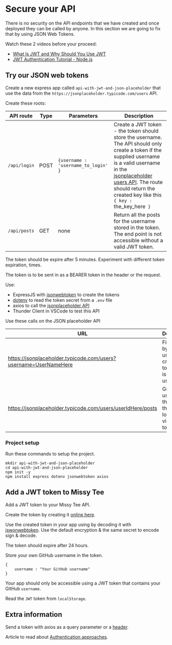 # Secure your API

There is no security on the API endpoints that we have created and once deployed they can be called by anyone. In this section we are going to fix that by using JSON Web Tokens.

Watch these 2 videos before your proceed:

* [What Is JWT and Why Should You Use JWT](https://www.youtube.com/watch?v=7Q17ubqLfaM)
* [JWT Authentication Tutorial - Node.js](https://www.youtube.com/watch?v=mbsmsi7l3r4)

## Try our JSON web tokens

Create a new express app called `api-with-jwt-and-json-placeholder` that use the data from the `https://jsonplaceholder.typicode.com/users` API.

Create these roots:

API route    | Type | Parameters | Description
-------------|------|-------- | --------
`/api/login` | POST | `{username : 'username_to_login' }` | Create a JWT token - the token should store the username. The API should only create a token if the supplied username is a valid username in the [jsonplaceholder users API](https://jsonplaceholder.typicode.com/). The route should return the created key like this `{ key : `the_key_here` }`
`/api/posts` | GET  | none | Return all the posts for the username stored in the token. The end point is not accessible without a valid JWT token.

The token should be expire after 5 minutes. Experiment with different token expiration, times.

The token is to be sent in as a BEARER token in the header or the request.

Use:
* ExpressJS with [jsonwebtoken](https://www.npmjs.com/package/jsonwebtoken) to create the tokens
* [dotenv](https://www.npmjs.com/package/dotenv) to read the token secret from a `.env` file
* axios to call the [jsonplaceholder API](https://jsonplaceholder.typicode.com/users)
* Thunder Client in VSCode to test this API

Use these calls on the JSON placeholder API

 URL   | Description		
-------|-----
https://jsonplaceholder.typicode.com/users?username=UserNameHere| Find a user by username - create a token if this is a valid user.
https://jsonplaceholder.typicode.com/users/userIdHere/posts | Get the userId from the user that was looked up via the token. 

### Project setup

Run these commands to setup the project.

```
mkdir api-with-jwt-and-json-placeholder
cd api-with-jwt-and-json-placeholder 
npm init -y
npm install express dotenv jsonwebtoken axios
```

## Add a JWT token to Missy Tee

Add a JWT token to your Missy Tee API.

Create the token by creating it [online here](https://jwt.io/).

Use the created token in your app using by decoding it with [jswonwebtoken](https://www.npmjs.com/package/jsonwebtoken). Use the default encryption & the same secret to encode sign & decode.

The token should expire after 24 hours.

Store your own GitHub username in the token.

```
{
	username : "Your GitHub username"
}
```

Your app should only be accessible using a JWT token that contains your GitHub `username`.

Read the `JWT` token from `localStorage`.

## Extra information

Send a token with axios as a query parameter or a [header](https://flaviocopes.com/axios-send-authorization-header/).

Article to read about [Authentication approaches](https://stackoverflow.com/questions/17000835/token-authentication-vs-cookies#:~:text=A%20Token%20can%20be%20given,browser%20(by%20the%20browser).).
